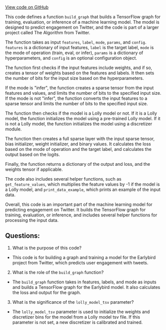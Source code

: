 [View code on GitHub](https://github.com/misbahsy/the-algorithm/src/python/twitter/deepbird/projects/timelines/scripts/models/earlybird/train.py)

This code defines a function `build_graph` that builds a TensorFlow graph for training, evaluation, or inference of a machine learning model. The model is designed to predict engagement on Twitter, and the code is part of a larger project called The Algorithm from Twitter. 

The function takes as input `features`, `label`, `mode`, `params`, and `config`. `features` is a dictionary of input features, `label` is the target label, `mode` is the mode of operation (train, eval, or infer), `params` is a dictionary of hyperparameters, and `config` is an optional configuration object. 

The function first checks if the input features include weights, and if so, creates a tensor of weights based on the features and labels. It then sets the number of bits for the input size based on the hyperparameters. 

If the mode is "infer", the function creates a sparse tensor from the input features and values, and limits the number of bits to the specified input size. If the mode is not "infer", the function converts the input features to a sparse tensor and limits the number of bits to the specified input size. 

The function then checks if the model is a Lolly model or not. If it is a Lolly model, the function initializes the model using a pre-trained Lolly model. If it is not a Lolly model, the function initializes the model using a discretizer module. 

The function then creates a full sparse layer with the input sparse tensor, bias initializer, weight initializer, and binary values. It calculates the loss based on the mode of operation and the target label, and calculates the output based on the logits. 

Finally, the function returns a dictionary of the output and loss, and the weights tensor if applicable. 

The code also includes several helper functions, such as `get_feature_values`, which multiplies the feature values by -1 if the model is a Lolly model, and `print_data_example`, which prints an example of the input data. 

Overall, this code is an important part of the machine learning model for predicting engagement on Twitter. It builds the TensorFlow graph for training, evaluation, or inference, and includes several helper functions for processing the input data.
## Questions: 
 1. What is the purpose of this code?
- This code is for building a graph and training a model for the Earlybird project from Twitter, which predicts user engagement with tweets.

2. What is the role of the `build_graph` function?
- The `build_graph` function takes in features, labels, and mode as inputs and builds a TensorFlow graph for the Earlybird model. It also calculates the loss and output for the graph.

3. What is the significance of the `lolly_model_tsv` parameter?
- The `lolly_model_tsv` parameter is used to initialize the weights and discretizer bins for the model from a Lolly model tsv file. If this parameter is not set, a new discretizer is calibrated and trained.